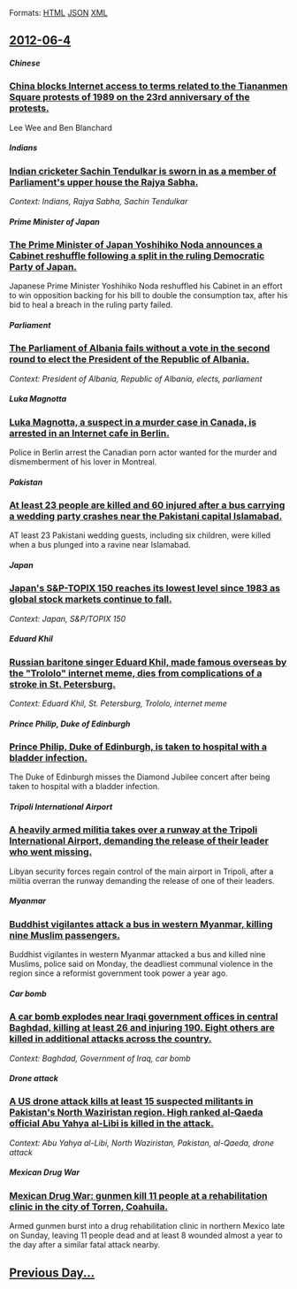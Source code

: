 
Formats: [HTML](2012/06/4/index.html)  [JSON](2012/06/4/index.json)  [XML](2012/06/4/index.xml)  

## [2012-06-4](/news/2012/06/4/index.md)

##### Chinese
### [China blocks Internet access to terms related to the Tiananmen Square protests of 1989 on the 23rd anniversary of the protests. ](/news/2012/06/4/china-blocks-internet-access-to-terms-related-to-the-tiananmen-square-protests-of-1989-on-the-23rd-anniversary-of-the-protests.md)
Lee Wee and Ben Blanchard

##### Indians
### [Indian cricketer Sachin Tendulkar is sworn in as a member of Parliament's upper house the Rajya Sabha. ](/news/2012/06/4/indian-cricketer-sachin-tendulkar-is-sworn-in-as-a-member-of-parliament-s-upper-house-the-rajya-sabha.md)
_Context: Indians, Rajya Sabha, Sachin Tendulkar_

##### Prime Minister of Japan
### [The Prime Minister of Japan Yoshihiko Noda announces a Cabinet reshuffle following a split in the ruling Democratic Party of Japan. ](/news/2012/06/4/the-prime-minister-of-japan-yoshihiko-noda-announces-a-cabinet-reshuffle-following-a-split-in-the-ruling-democratic-party-of-japan.md)
Japanese Prime Minister Yoshihiko Noda reshuffled his Cabinet in an effort to win opposition backing for his bill to double the consumption tax, after his bid to heal a breach in the ruling party failed.

##### Parliament
### [The Parliament of Albania fails without a vote in the second round to elect the President of the Republic of Albania. ](/news/2012/06/4/the-parliament-of-albania-fails-without-a-vote-in-the-second-round-to-elect-the-president-of-the-republic-of-albania.md)
_Context: President of Albania, Republic of Albania, elects, parliament_

##### Luka Magnotta
### [Luka Magnotta, a suspect in a murder case in Canada, is arrested in an Internet cafe in Berlin. ](/news/2012/06/4/luka-magnotta-a-suspect-in-a-murder-case-in-canada-is-arrested-in-an-internet-cafe-in-berlin.md)
Police in Berlin arrest the Canadian porn actor wanted for the murder and dismemberment of his lover in Montreal.

##### Pakistan
### [At least 23 people are killed and 60 injured after a bus carrying a wedding party crashes near the Pakistani capital Islamabad. ](/news/2012/06/4/at-least-23-people-are-killed-and-60-injured-after-a-bus-carrying-a-wedding-party-crashes-near-the-pakistani-capital-islamabad.md)
AT least 23 Pakistani wedding guests, including six children, were killed when a bus plunged into a ravine near Islamabad.

##### Japan
### [Japan's S&P-TOPIX 150 reaches its lowest level since 1983 as global stock markets continue to fall. ](/news/2012/06/4/japan-s-s-p-topix-150-reaches-its-lowest-level-since-1983-as-global-stock-markets-continue-to-fall.md)
_Context: Japan, S&P/TOPIX 150_

##### Eduard Khil
### [Russian baritone singer Eduard Khil, made famous overseas by the "Trololo" internet meme, dies from complications of a stroke in St. Petersburg. ](/news/2012/06/4/russian-baritone-singer-eduard-khil-made-famous-overseas-by-the-trololo-internet-meme-dies-from-complications-of-a-stroke-in-st-petersb.md)
_Context: Eduard Khil, St. Petersburg, Trololo, internet meme_

##### Prince Philip, Duke of Edinburgh
### [Prince Philip, Duke of Edinburgh, is taken to hospital with a bladder infection. ](/news/2012/06/4/prince-philip-duke-of-edinburgh-is-taken-to-hospital-with-a-bladder-infection.md)
The Duke of Edinburgh misses the Diamond Jubilee concert after being taken to hospital with a bladder infection.

##### Tripoli International Airport
### [A heavily armed militia takes over a runway at the Tripoli International Airport, demanding the release of their leader who went missing. ](/news/2012/06/4/a-heavily-armed-militia-takes-over-a-runway-at-the-tripoli-international-airport-demanding-the-release-of-their-leader-who-went-missing.md)
Libyan security forces regain control of the main airport in Tripoli, after a militia overran the runway demanding the release of one of their leaders.

##### Myanmar
### [Buddhist vigilantes attack a bus in western Myanmar, killing nine Muslim passengers. ](/news/2012/06/4/buddhist-vigilantes-attack-a-bus-in-western-myanmar-killing-nine-muslim-passengers.md)
Buddhist vigilantes in western Myanmar attacked a bus and killed nine Muslims, police said on Monday, the deadliest communal violence in the region since a reformist government took power a year ago.

##### Car bomb
### [A car bomb explodes near Iraqi government offices in central Baghdad, killing at least 26 and injuring 190. Eight others are killed in additional attacks across the country. ](/news/2012/06/4/a-car-bomb-explodes-near-iraqi-government-offices-in-central-baghdad-killing-at-least-26-and-injuring-190-eight-others-are-killed-in-addit.md)
_Context: Baghdad, Government of Iraq, car bomb_

##### Drone attack
### [A US drone attack kills at least 15 suspected militants in Pakistan's North Waziristan region. High ranked al-Qaeda official Abu Yahya al-Libi is killed in the attack. ](/news/2012/06/4/a-us-drone-attack-kills-at-least-15-suspected-militants-in-pakistan-s-north-waziristan-region-high-ranked-al-qaeda-official-abu-yahya-al-li.md)
_Context: Abu Yahya al-Libi, North Waziristan, Pakistan, al-Qaeda, drone attack_

##### Mexican Drug War
### [Mexican Drug War: gunmen kill 11 people at a rehabilitation clinic in the city of Torren, Coahuila. ](/news/2012/06/4/mexican-drug-war-gunmen-kill-11-people-at-a-rehabilitation-clinic-in-the-city-of-torreon-coahuila.md)
Armed gunmen burst into a drug rehabilitation clinic in northern Mexico late on Sunday, leaving 11 people dead and at least 8 wounded almost a year to the day after a similar fatal attack nearby.

## [Previous Day...](/news/2012/06/3/index.md)

